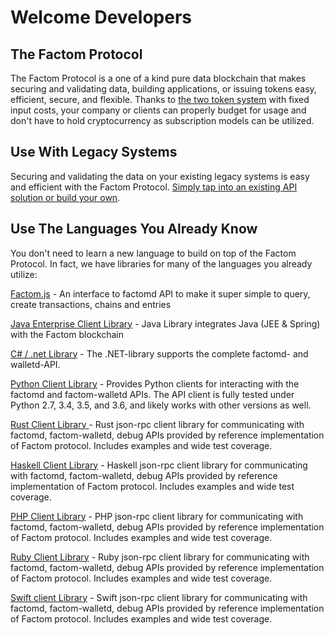 # Welcome Developers

## The Factom Protocol

The Factom Protocol is a one of a kind pure data blockchain that makes securing and validating data, building applications, or issuing tokens easy, efficient, secure, and flexible.  Thanks to [the two token system](https://developers.factomprotocol.org/protocol-overview-2#2-token-system) with fixed input costs, your company or clients can properly budget for usage and don't have to hold cryptocurrency as subscription models can be utilized.

## Use With Legacy Systems

Securing and validating the data on your existing legacy systems is easy and efficient with the Factom Protocol.  [Simply tap into an existing API solution or build your own](https://developers.factomprotocol.org/start/factom-api-docs).

## Use The Languages You Already Know

You don't need to learn a new language to build on top of the Factom Protocol.  In fact, we have libraries for many of the languages you already utilize:

[Factom.js](https://github.com/PaulBernier/factomjs) - An interface to factomd API to make it super simple to query, create transactions, chains and entries

[Java Enterprise Client Library](https://github.com/bi-foundation/factom-java) - Java Library integrates Java \(JEE & Spring\) with the Factom blockchain

[C\# / .net Library](https://github.com/FactoidAuthority/FactomSharp) - The .NET-library supports the complete factomd- and walletd-API.

[Python Client Library](https://github.com/TRGG3R/factom-api) - Provides Python clients for interacting with the factomd and factom-walletd APIs. The API client is fully tested under Python 2.7, 3.4, 3.5, and 3.6, and likely works with other versions as well.

[Rust Client Library ](https://github.com/kompendium-llc/factom-rust-client)- Rust json-rpc client library for communicating with factomd, factom-walletd, debug APIs provided by reference implementation of Factom protocol. Includes examples and wide test coverage.

[Haskell Client Library](https://github.com/kompendium-llc/factom-haskell-client) - Haskell json-rpc client library for communicating with factomd, factom-walletd, debug APIs provided by reference implementation of Factom protocol. Includes examples and wide test coverage.  


[PHP Client Library](https://github.com/kompendium-llc/factom-php-client) - PHP json-rpc client library for communicating with factomd, factom-walletd, debug APIs provided by reference implementation of Factom protocol. Includes examples and wide test coverage.  


[Ruby Client Library](https://github.com/kompendium-llc/factom-ruby-client) - Ruby json-rpc client library for communicating with factomd, factom-walletd, debug APIs provided by reference implementation of Factom protocol. Includes examples and wide test coverage.  


[Swift client Library](https://github.com/kompendium-llc/factom-swift-client) - Swift json-rpc client library for communicating with factomd, factom-walletd, debug APIs provided by reference implementation of Factom protocol. Includes examples and wide test coverage.  








